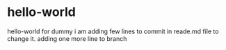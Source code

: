 # hello-world
hello-world for dummy
 i am adding few lines to commit in reade.md file to change it.
adding one more line to branch
